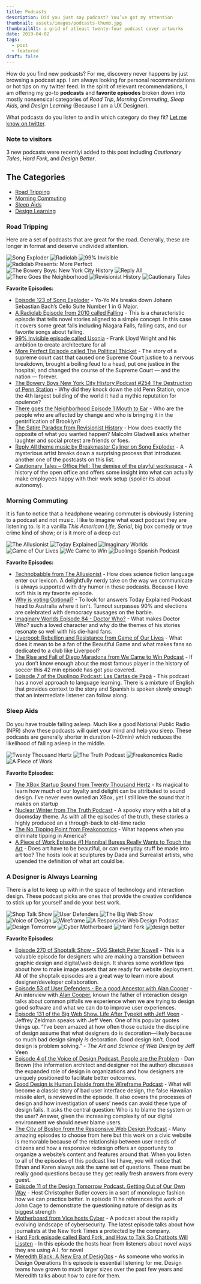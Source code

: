 ```yaml
---
title: Podcasts
description: Did you just say podcast? You’ve got my attention
thumbnail: assets/images/podcasts-thumb.jpg
thumbnailAlt: a grid of atleast twenty-four podcast cover artworks
date: 2019-04-02
tags:
  - post
  - featured
draft: false
---
```


H</span>ow do you find new podcasts? For me, discovery never happens by just browsing a podcast app. I am always looking for personal recommendations or hot tips on my twitter feed.  In the spirit of relevant recommendations, I am offering my go-to **podcasts** and **favorite episodes** broken down into mostly nonsensical categories of _Road Trip_, _Morning Commuting_, _Sleep Aids_, and _Design Learning_ (Because I am a UX Designer).

What podcasts do you listen to and in which category do they fit? [Let me know on twitter](https://twitter.com/dtandyb/status/1115472627915722753). 

<aside>

  ### Note to visitors
  
  3 new podcasts were recentlyi added to this post including _Cautionary Tales_, _Hard Fork_, and _Design Better_. 

</aside>

## The Categories
- <a href="#road-tripping">Road Tripping</a>
- <a href="#morning-commuting">Morning Commuting</a>
- <a href="#sleep-aids">Sleep Aids</a>
- <a href="#design-learning">Design Learning</a>

### Road Tripping

Here are a set of podcasts that are great for the road. Generally, these are longer in format and deserve undivided attention.


<div class="image-thumbnail-grid">
<img src="https://is3-ssl.mzstatic.com/image/thumb/Music128/v4/9e/28/35/9e283594-80c0-8cd2-d160-3346796d2ea7/source/170x170bb.jpg" alt="Song Exploder">
<img src="https://is1-ssl.mzstatic.com/image/thumb/Music118/v4/42/8a/28/428a28a2-ebcb-da74-3b73-1def5509f6b4/source/170x170bb.jpg" alt="Radiolab">
<img src="https://is5-ssl.mzstatic.com/image/thumb/Music19/v4/30/49/06/3049067c-b15a-6549-45f5-45b192155ee4/source/170x170bb.jpg" alt="99% Invisible">
<img src="https://is2-ssl.mzstatic.com/image/thumb/Music118/v4/ae/d4/c2/aed4c2e4-0b05-848c-723a-aa48a4eb1fbf/source/170x170bb.jpg" alt="Radiolab Presents: More Perfect">
<img src="https://is5-ssl.mzstatic.com/image/thumb/Music128/v4/f2/44/19/f2441935-4d1a-815e-0d47-bb32be1d279c/source/170x170bb.jpg" alt="The Bowery Boys: New York City History">
<img src="https://is3-ssl.mzstatic.com/image/thumb/Music118/v4/4c/1b/4d/4c1b4d83-8ec8-7703-2b12-c463350676d3/source/170x170bb.jpg" alt="Reply All">
<img src="https://media.npr.org/images/podcasts/primary/icon_555340969-f6feebc9855d433100823701ba758f6ade087945-s700-c85.png" alt="There Goes the Neighborhood">
<img src="https://is3-ssl.mzstatic.com/image/thumb/Music118/v4/6c/f4/24/6cf4246b-7d67-2d48-f2a4-afac63b3f96f/source/170x170bb.jpg" alt="Revisionist History">
<img src="https://is5-ssl.mzstatic.com/image/thumb/Podcasts122/v4/06/02/84/06028448-771b-33bc-aa09-6f8ff5403845/mza_10542795652437011877.jpg/536x0w.webp" alt="Cautionary Tales">
</div>


**Favorite Episodes:**

- [Episode 123 of Song Exploder](http://songexploder.net/yo-yo-ma) - Yo-Yo Ma breaks down Johann Sebastian Bach’s Cello Suite Number 1 in G Major.
- [A Radiolab Episode from 2010 called Falling](https://www.wnycstudios.org/story/91726-falling) - This is a characteristic episode that tells novel stories aligned to a simple concept. In this case it covers some great falls including Niagara Falls, falling cats, and our favorite songs about falling.
- [99% Invisible episode called Usonia](https://99percentinvisible.org/episode/usonia/) - Frank Lloyd Wright and his ambition to create architecture for all
- [More Perfect Episode called The Political Thicket](https://www.wnycstudios.org/story/the-political-thicket) - The story of a supreme court cast that caused one Supreme Court justice to a nervous breakdown, brought a boiling feud to a head, put one justice in the hospital, and changed the course of the Supreme Court — and the nation — forever.
- [The Bowery Boys New York City History Podcast #254 The Destruction of Penn Station](http://www.boweryboyshistory.com/2018/02/destruction-penn-station-one-entered-city-like-god-one-scuttles-now-like-rat.html) - Why did they knock down the old Penn Station, once the 4th largest building of the world it had a mythic reputation for opulence?
- [There goes the Neighborhood Episode 1 Mouth to Ear](https://www.wnycstudios.org/story/mouth-ear-brooklyn-gentrification) - Who are the people who are affected by change and who is bringing it in the gentrification of Brooklyn?
- [The Satire Paradox from Revisionist History](http://revisionisthistory.com/episodes/10-the-satire-paradox) - How does exactly the opposite of what you wanted happen? Malcolm Gladwell asks whether laughter and social protest are friends or foes.
- [Reply All theme music by Breakmaster Cyliner on Song Exploder](http://songexploder.net/reply-all) - A mysterious artist breaks down a surprising process that introduces another one of the postcasts on this list.
- [Cautionary Tales – Office Hell: The demise of the playful workspace](https://timharford.com/2023/03/cautionary-tales-office-hell-the-demise-of-the-playful-workspace/) - A history of the open office and offers some insight into what can actually make employees happy with their work setup (spoiler its about autonomy).

### Morning Commuting

It is fun to notice that a headphone wearing commuter is obviously listening to a podcast and not music. I like to imagine what exact podcast they are listening to. Is it a vanilla *This American Life*, *Serial*, big box comedy or true crime kind of show; or is it more of a deep cut 

<div class="image-thumbnail-grid">
<img class="grid-item a" src="https://static1.squarespace.com/static/5460c83ce4b08eea0acd5057/t/57fcb5ff2e69cfddffb887f2/1550787369887/?format=1500w" alt="The Allusionist">
<img class="grid-item b" src="https://is4-ssl.mzstatic.com/image/thumb/Podcasts116/v4/f9/f0/4c/f9f04cad-2f17-2e83-a244-6748934d1dc2/mza_8668160915944456837.jpeg/626x0w.webp" alt="Today Explained">
<img class="grid-item c" src="https://is1-ssl.mzstatic.com/image/thumb/Music114/v4/27/04/55/27045568-3fe0-fd7c-2f6f-ab57ca684000/source/170x170bb.jpg" alt="Imaginary Worlds">
<img class="grid-item d" src="https://content.production.cdn.art19.com/images/02/65/e2/67/0265e267-7a14-4369-8525-e585c8747bc3/2696a29b0e8de3db1dc0c814bf5c4232734e7527b5203c839199105422ff25658826b563e302036974af5437aa5967e01d6800b751ed86c6c3f9a99cc3ff79b1.jpeg" alt="Game of Our Lives">
<img class="grid-item e" src="https://is3-ssl.mzstatic.com/image/thumb/Music118/v4/0e/13/90/0e139069-f1fd-b4ba-2fab-fab2f1a7a572/source/170x170bb.jpg" alt="We Came to Win">
<img class="grid-item f" src="https://is2-ssl.mzstatic.com/image/thumb/Music128/v4/af/79/63/af796330-0266-24e1-692f-768700aabd67/source/170x170bb.jpg" alt="Duolingo Spanish Podcast">
</div>

**Favorite Episodes:**

- [Technobabble from The Allusionist](https://www.theallusionist.org/allusionist/technobabble?rq=technobabble) - How does science fiction language enter our lexicon. A delightfully nerdy take on the way we communicate is always supported with dry humor in these podcasts. Because I love scifi this is my favorite episode.
- [Why is voting Optional?](http://art19.com/shows/today-explained/episodes/0460b79a-66fb-45fd-8f96-76b34a28307e) - To look for answers Today Explained Podcast head to Australia where it isn't. Turnout surpasses 90% and elections are celebrated with democracy sausages on the barbie.
- [Imaginary Worlds Episode 84 - Doctor Who?](https://www.imaginaryworldspodcast.org/doctor-who-.html) - What makes Doctor Who? such a loved character and why do the themes of his stories resonate so well with his die-hard fans.
- [Liverpool: Rebellion and Resistance from Game of Our Lives](https://gameofourlives.fm/blog-1/1-5-liverpool) - What does it mean to be a fan of the Beautiful Game and what makes fans so dedicated to a club like Liverpool?
- [The Rise and Fall of Diego Maradona from We Came to Win Podcast](https://www.gimletmedia.com/we-came-to-win/diego-maradona#episode-player) - If you don’t know enough about the most famous player in the history of soccer this 42 min episode has got you covered.
- [Episode 7 of the Duolingo Podcast: Las Cartas de Papá](https://podcast.duolingo.com/episode-7-las-cartas-de-papa) - This podcast has a novel approach to language learning. There is a mixture of English that provides context to the story and Spanish is spoken slowly enough that an intermediate listener can follow along. 

### Sleep Aids

Do you have trouble falling asleep. Much like a good National Public Radio (NPR) show these podcasts will quiet your mind and help you sleep. These podcasts are generally shorter in duration (~20min) which reduces the likelihood of falling asleep in the middle. 

<div class="image-thumbnail-grid">
<img src="https://is2-ssl.mzstatic.com/image/thumb/Music118/v4/22/9d/e0/229de064-acdc-ad59-a282-f2f187f79f87/source/170x170bb.jpg" alt="Twenty Thousand Hertz">
<img src="https://is5-ssl.mzstatic.com/image/thumb/Podcasts116/v4/46/7d/17/467d1713-78b7-596b-ea1e-ac20b1c84415/mza_1923480792061099123.png/626x0w.webp" alt="The Truth Podcast">
<img src="https://is3-ssl.mzstatic.com/image/thumb/Music118/v4/de/79/11/de791142-6d57-5005-a041-2f3bf6c14e64/source/170x170bb.jpg" alt="Freakonomics Radio">
<img src="https://paper-attachments.dropbox.com/s_6705AC924B54F828CDA559F267ED6065FE91C0ABE4CD92063032348EB1264ECD_1553969268232_image.png" alt="A Piece of Work">
</div>

**Favorite Episodes:**

- [The XBox Startup Sound from Twenty Thousand Hertz](https://www.20k.org/episodes/xboxstartupsound) - Its magical to learn how much of our loyalty and delight can be attributed to sound design. I’ve never even owned an XBox, yet I still love the sound that it makes on startup
- [Nuclear Winter from The Truth Podcast](http://www.thetruthpodcast.com/story/2018/2/14/nuclear-winter) - A spooky story with a bit of a doomsday theme. As with all the episodes of the truth, these stories a highly produced an a through-back to old-time radio
- [The No Tipping Point from Freakonomics](http://freakonomics.com/podcast/no-tipping-point-rebroadcast/) - What happens when you eliminate tipping in America?
- [A Piece of Work Episode #1 Hannibal Buress Really Wants to Touch the Art](https://www.wnycstudios.org/story/hannibal-buress-really-wants-touch-readymades-art) - Does art have to be beautiful, or can everyday stuff be made into art too? The hosts look at sculptures by Dada and Surrealist artists, who upended the definition of what art could be.

### A Designer is Always Learning

There is a lot to keep up with in the space of technology and interaction design. These podcast picks are ones that provide the creative confidence to stick up for yourself and do your best work.

<div class="image-thumbnail-grid">
<img src="https://is5-ssl.mzstatic.com/image/thumb/Music114/v4/c1/ee/d3/c1eed32b-77d7-d359-a63c-3989f7446da4/source/170x170bb.jpg" alt="Shop Talk Show">
<img src="https://is2-ssl.mzstatic.com/image/thumb/Music125/v4/fc/ff/08/fcff0809-4a63-d788-d961-34761743bc3a/source/170x170bb.jpg" alt="User Defenders">
<img src="https://is2-ssl.mzstatic.com/image/thumb/Music62/v4/08/2e/51/082e5177-0fb1-8d39-3330-3a91e68d1bcd/source/170x170bb.jpg" alt="The Big Web Show">
<img src="https://is5-ssl.mzstatic.com/image/thumb/Music125/v4/16/37/8b/16378bc2-2924-92c8-7f98-7d54384da5b5/source/170x170bb.jpg" alt="Voice of Design">
<img src="https://is5-ssl.mzstatic.com/image/thumb/Music128/v4/a4/c3/ef/a4c3ef32-525a-269f-e4c0-a2a544ae5c9a/source/170x170bb.jpg" alt="Wireframe">
<img src="https://is4-ssl.mzstatic.com/image/thumb/Music49/v4/31/93/e2/3193e2a9-c8d1-4d32-0838-973691721c49/source/170x170bb.jpg" alt="A Responsive Web Design Podcast">
<img src="https://is4-ssl.mzstatic.com/image/thumb/Music114/v4/90/45/5a/90455a9c-a959-d7b4-e3b9-200d911f3f41/source/170x170bb.jpg" alt="Design Tomorrow">
<img src="https://video-images.vice.com/topics/57a205628cb727dec795a6b1/lede/1547319922877-2-A.png" alt="Cyber Motherboard">
<img src ="https://is1-ssl.mzstatic.com/image/thumb/Podcasts122/v4/90/c6/68/90c6680c-0ad0-ac08-b2c8-6bda5f057654/mza_11004870069464171643.jpg/536x0w.webp" alt="Hard Fork">
<img src="https://is3-ssl.mzstatic.com/image/thumb/Podcasts116/v4/77/56/ee/7756ee1e-42f0-1158-5397-166d744ff117/mza_8911789949626966255.png/536x0w.webp" alt="design better">
</div>

**Favorite Episodes:**

- [Episode 270 of Shoptalk Show - SVG Sketch Peter Nowell](https://shoptalkshow.com/episodes/270-svg-sketch-peter-nowell/) - This is a valuable episode for designers who are making a transition between graphic design and digital/web design. It shares some workflow tips about how to make image assets that are ready for website deployment. All of the shoptalk episodes are a great way to learn more about designer/developer collaboration.
- [Episode 53 of User Defenders - Be a good Ancestor with Alan Cooper](https://userdefenders.com/podcast/053-be-a-good-ancestor-with-alan-cooper-part-1/) - An interview with [Alan Cooper](https://www.cooper.com/about-us/our-story), known the father of interaction design talks about common pitfalls we experience when we are trying to design good software and what we can do to improve user experiences. 
- [Episode 131 of the Big Web Show. Life After Typekit with Jeff Veen](http://5by5.tv/bigwebshow/131) - Jeffrey Zeldman speaks with Jeff Veen. One of his popular quotes things up. “I’ve been amazed at how often those outside the discipline of design assume that what designers do is decoration—likely because so much bad design simply *is* decoration. Good design isn’t. Good design is problem solving.” - *The Art and Science of Web Design* by Jeff Veen
- [Episode 4 of the Voice of Design Podcast. People are the Problem](https://vod.podbean.com/e/vod4-people-are-the-problem/) - Dan Brown (the information architect and designer not the author) discusses the expanded role of design in organizations and how designers are uniquely positioned to facilitate better outcomes.
- [Good Design is Human Episide from the Wireframe Podcast](https://creative.gimletmedia.com/show/wireframe/episodes/good-design-human-centric/) -  What will become a classic story of bad user interface design, the false Hawaiian missile alert, is reviewed in the episode. It also covers the processes of design and how investigation of users’ needs can avoid these type of design fails. It asks the central question: Who is to blame the system or the user? Answer, given the increasing complexity of our digital environment we should never blame users. 
- [The City of Boston from the Responsive Web Design Podcast](https://responsivewebdesign.com/podcast/city-of-boston/) - Many amazing episodes to choose from here but this work on a civic website is memorable because of the relationship between user needs of citizens and how a responsive redesign offers an opportunity to organize a website’s content and features around that. When you listen to all of the episodes of this podcast like I have, you will notice that Ethan and Karen always ask the same set of questions. These must be really good questions because they get really fresh answers from every guest.
- [Episode 11 of the Design Tomorrow Podcast. Getting Out of Our Own Way](https://designtomorrow.co/) - Host Christopher Butler covers in a sort of monologue fashion how we can practice better. In episode 11 he references the work of John Cage to demonstrate the questioning nature of design as its biggest strength
- [Motherboard from Vice hosts Cyber](https://motherboard.vice.com/en_us/article/xwbnkd/how-the-new-york-times-protects-its-journalists-from-hackers-and-spies) - A podcast about the rapidly evolving landscape of cybersecurity. The latest episode talks about how journalists at the New York Times a protected by the company.
- [Hard Fork episode called Bard Fork, and How to Talk So Chatbots Will Lissten](https://www.nytimes.com/2023/03/24/podcasts/hard-fork-bard.html?action=click&module=audio-series-bar&region=header&pgtype=Article) - In this episode the hosts hear from listeners about novel ways they are using A.I. for novel 
- [Meredith Black: A New Era of DesigOps](https://www.designbetter.co/podcast/meredith-black-2) - As someone who works in Design Operations this episode is essential listening for me. Design teams have grown to much larger sizes over the past few years and Meredith talks about how to care for them.